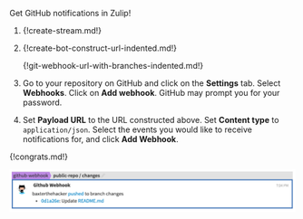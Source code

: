 Get GitHub notifications in Zulip!

1. {!create-stream.md!}

1. {!create-bot-construct-url-indented.md!}

   {!git-webhook-url-with-branches-indented.md!}

1. Go to your repository on GitHub and click on the **Settings** tab.
   Select **Webhooks**. Click on **Add webhook**. GitHub may prompt
   you for your password.

1. Set **Payload URL** to the URL constructed above. Set **Content type**
   to `application/json`. Select the events you would like to receive
   notifications for, and click **Add Webhook**.

{!congrats.md!}

![](/static/images/integrations/github/001.png)
